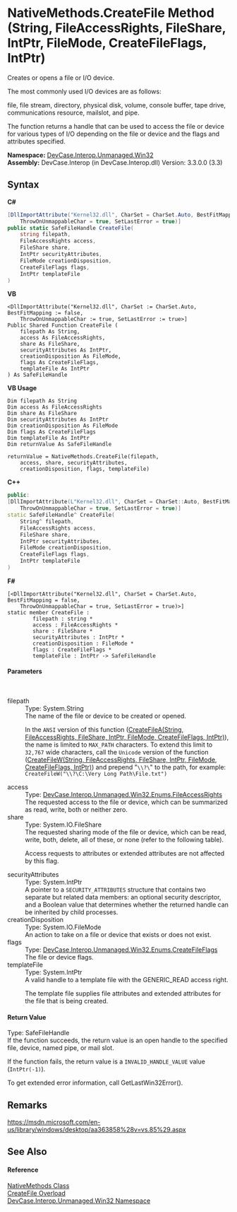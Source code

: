 # NativeMethods.CreateFile Method (String, FileAccessRights, FileShare, IntPtr, FileMode, CreateFileFlags, IntPtr)
 

Creates or opens a file or I/O device. 

 The most commonly used I/O devices are as follows: 

 file, file stream, directory, physical disk, volume, console buffer, tape drive, communications resource, mailslot, and pipe. 

 The function returns a handle that can be used to access the file or device for various types of I/O depending on the file or device and the flags and attributes specified.

**Namespace:**&nbsp;<a href="N_DevCase_Interop_Unmanaged_Win32">DevCase.Interop.Unmanaged.Win32</a><br />**Assembly:**&nbsp;DevCase.Interop (in DevCase.Interop.dll) Version: 3.3.0.0 (3.3)

## Syntax

**C#**<br />
``` C#
[DllImportAttribute("Kernel32.dll", CharSet = CharSet.Auto, BestFitMapping = false, 
	ThrowOnUnmappableChar = true, SetLastError = true)]
public static SafeFileHandle CreateFile(
	string filepath,
	FileAccessRights access,
	FileShare share,
	IntPtr securityAttributes,
	FileMode creationDisposition,
	CreateFileFlags flags,
	IntPtr templateFile
)
```

**VB**<br />
``` VB
<DllImportAttribute("Kernel32.dll", CharSet := CharSet.Auto, BestFitMapping := false, 
	ThrowOnUnmappableChar := true, SetLastError := true>]
Public Shared Function CreateFile ( 
	filepath As String,
	access As FileAccessRights,
	share As FileShare,
	securityAttributes As IntPtr,
	creationDisposition As FileMode,
	flags As CreateFileFlags,
	templateFile As IntPtr
) As SafeFileHandle
```

**VB Usage**<br />
``` VB Usage
Dim filepath As String
Dim access As FileAccessRights
Dim share As FileShare
Dim securityAttributes As IntPtr
Dim creationDisposition As FileMode
Dim flags As CreateFileFlags
Dim templateFile As IntPtr
Dim returnValue As SafeFileHandle

returnValue = NativeMethods.CreateFile(filepath, 
	access, share, securityAttributes, 
	creationDisposition, flags, templateFile)
```

**C++**<br />
``` C++
public:
[DllImportAttribute(L"Kernel32.dll", CharSet = CharSet::Auto, BestFitMapping = false, 
	ThrowOnUnmappableChar = true, SetLastError = true)]
static SafeFileHandle^ CreateFile(
	String^ filepath, 
	FileAccessRights access, 
	FileShare share, 
	IntPtr securityAttributes, 
	FileMode creationDisposition, 
	CreateFileFlags flags, 
	IntPtr templateFile
)
```

**F#**<br />
``` F#
[<DllImportAttribute("Kernel32.dll", CharSet = CharSet.Auto, BestFitMapping = false, 
	ThrowOnUnmappableChar = true, SetLastError = true)>]
static member CreateFile : 
        filepath : string * 
        access : FileAccessRights * 
        share : FileShare * 
        securityAttributes : IntPtr * 
        creationDisposition : FileMode * 
        flags : CreateFileFlags * 
        templateFile : IntPtr -> SafeFileHandle 

```


#### Parameters
&nbsp;<dl><dt>filepath</dt><dd>Type: System.String<br />The name of the file or device to be created or opened. 

 In the `ANSI` version of this function (<a href="M_DevCase_Interop_Unmanaged_Win32_NativeMethods_CreateFileA">CreateFileA(String, FileAccessRights, FileShare, IntPtr, FileMode, CreateFileFlags, IntPtr)</a>), the name is limited to `MAX_PATH` characters. To extend this limit to `32,767` wide characters, call the `Unicode` version of the function (<a href="M_DevCase_Interop_Unmanaged_Win32_NativeMethods_CreateFileW">CreateFileW(String, FileAccessRights, FileShare, IntPtr, FileMode, CreateFileFlags, IntPtr)</a>) and prepend "`\\?\`" to the path, for example: `CreateFileW("\\?\C:\Very Long Path\File.txt")`</dd><dt>access</dt><dd>Type: <a href="T_DevCase_Interop_Unmanaged_Win32_Enums_FileAccessRights">DevCase.Interop.Unmanaged.Win32.Enums.FileAccessRights</a><br />The requested access to the file or device, which can be summarized as read, write, both or neither zero.</dd><dt>share</dt><dd>Type: System.IO.FileShare<br />The requested sharing mode of the file or device, which can be read, write, both, delete, all of these, or none (refer to the following table). 

 Access requests to attributes or extended attributes are not affected by this flag.</dd><dt>securityAttributes</dt><dd>Type: System.IntPtr<br />A pointer to a `SECURITY_ATTRIBUTES` structure that contains two separate but related data members: an optional security descriptor, and a Boolean value that determines whether the returned handle can be inherited by child processes.</dd><dt>creationDisposition</dt><dd>Type: System.IO.FileMode<br />An action to take on a file or device that exists or does not exist.</dd><dt>flags</dt><dd>Type: <a href="T_DevCase_Interop_Unmanaged_Win32_Enums_CreateFileFlags">DevCase.Interop.Unmanaged.Win32.Enums.CreateFileFlags</a><br />The file or device flags.</dd><dt>templateFile</dt><dd>Type: System.IntPtr<br />A valid handle to a template file with the GENERIC_READ access right. 

 The template file supplies file attributes and extended attributes for the file that is being created.</dd></dl>

#### Return Value
Type: SafeFileHandle<br />If the function succeeds, the return value is an open handle to the specified file, device, named pipe, or mail slot. 

 If the function fails, the return value is a `INVALID_HANDLE_VALUE` value (`IntPtr(-1)`). 

 To get extended error information, call GetLastWin32Error().

## Remarks
<a href="https://msdn.microsoft.com/en-us/library/windows/desktop/aa363858%28v=vs.85%29.aspx" target="_blank">https://msdn.microsoft.com/en-us/library/windows/desktop/aa363858%28v=vs.85%29.aspx</a>

## See Also


#### Reference
<a href="T_DevCase_Interop_Unmanaged_Win32_NativeMethods">NativeMethods Class</a><br /><a href="Overload_DevCase_Interop_Unmanaged_Win32_NativeMethods_CreateFile">CreateFile Overload</a><br /><a href="N_DevCase_Interop_Unmanaged_Win32">DevCase.Interop.Unmanaged.Win32 Namespace</a><br />